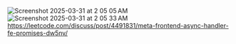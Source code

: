 ![Screenshot 2025-03-31 at 2 05 05 AM](https://github.com/user-attachments/assets/5a118a09-b727-4ba9-ab9c-653511ba5dd7)
![Screenshot 2025-03-31 at 2 05 33 AM](https://github.com/user-attachments/assets/4ef6ac66-0560-422a-8318-b30f74e4c802)
https://leetcode.com/discuss/post/4491831/meta-frontend-async-handler-fe-promises-dw5nv/
